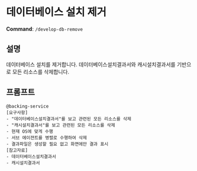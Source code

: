 # 데이터베이스 설치 제거

**Command**: `/develop-db-remove`

## 설명
데이터베이스 설치를 제거합니다. 데이터베이스설치결과서와 캐시설치결과서를 기반으로 모든 리소스를 삭제합니다.

## 프롬프트
```
@backing-service   
[요구사항]
- "데이터베이스설치결과서"를 보고 관련된 모든 리소스를 삭제
- "캐시설치결과서"를 보고 관련된 모든 리소스를 삭제
- 현재 OS에 맞게 수행  
- 서브 에이젼트를 병렬로 수행하여 삭제
- 결과파일은 생성할 필요 없고 화면에만 결과 표시 
[참고자료]
- 데이터베이스설치결과서
- 캐시설치결과서
```